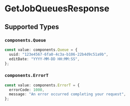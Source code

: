 # GetJobQueuesResponse


## Supported Types

### `components.Queue`

```typescript
const value: components.Queue = {
  uuid: "123e4567-6fa0-4c3a-b106-22b4d9c51a9b",
  editDate: "YYYY-MM-DD HH:MM:SS",
};
```

### `components.ErrorT`

```typescript
const value: components.ErrorT = {
  errorCode: 1000,
  message: "An error occurred completing your request",
};
```

